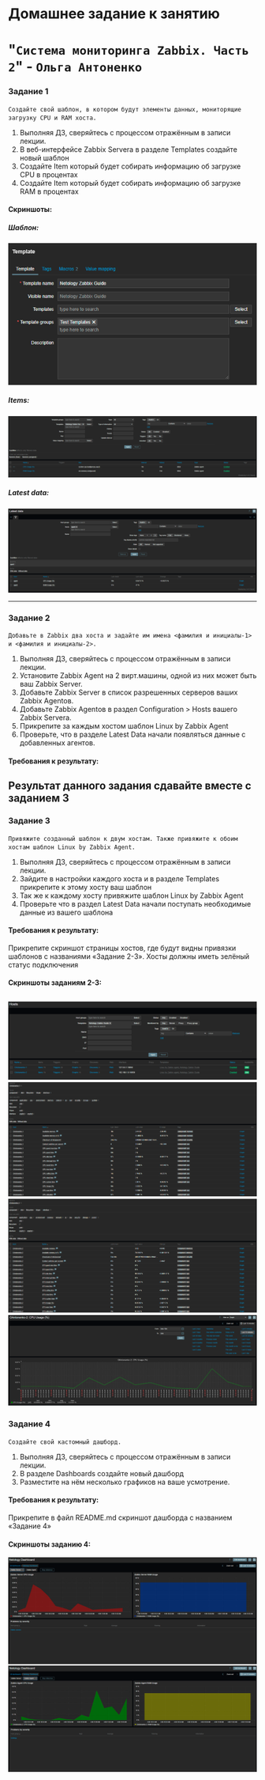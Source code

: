 # Домашнее задание к занятию 
# "`Система мониторинга Zabbix. Часть 2`" - `Ольга Антоненко`

### Задание 1

`Создайте свой шаблон, в котором будут элементы данных, мониторящие загрузку CPU и RAM хоста.`

   1. Выполняя ДЗ, сверяйтесь с процессом отражённым в записи лекции.
   2. В веб-интерфейсе Zabbix Servera в разделе Templates создайте новый шаблон
   3. Создайте Item который будет собирать информацию об загрузке CPU в процентах
   4. Создайте Item который будет собирать информацию об загрузке RAM в процентах

#### Cкриншоты:
##### Шаблон:
![Скриншот-1](https://github.com/Olejka22/sys40-homework/blob/main/img/zbx21-1.png)
##### Items:
![Скриншот-2](https://github.com/Olejka22/sys40-homework/blob/main/img/zbx21-2.png)
##### Latest data:
![Скриншот-3](https://github.com/Olejka22/sys40-homework/blob/main/img/zbx21-3.png)

---

### Задание 2

`Добавьте в Zabbix два хоста и задайте им имена <фамилия и инициалы-1> и <фамилия и инициалы-2>.`

   1. Выполняя ДЗ, сверяйтесь с процессом отражённым в записи лекции.
   2. Установите Zabbix Agent на 2 вирт.машины, одной из них может быть ваш Zabbix Server.
   3. Добавьте Zabbix Server в список разрешенных серверов ваших Zabbix Agentов.
   4. Добавьте Zabbix Agentов в раздел Configuration > Hosts вашего Zabbix Servera.
   5. Прикрепите за каждым хостом шаблон Linux by Zabbix Agent
   6. Проверьте, что в разделе Latest Data начали появляться данные с добавленных агентов.

#### Требования к результату:
Результат данного задания сдавайте вместе с заданием 3
---

### Задание 3

`Привяжите созданный шаблон к двум хостам. Также привяжите к обоим хостам шаблон Linux by Zabbix Agent.`

   1. Выполняя ДЗ, сверяйтесь с процессом отражённым в записи лекции.
   2. Зайдите в настройки каждого хоста и в разделе Templates прикрепите к этому хосту ваш шаблон
   3. Так же к каждому хосту привяжите шаблон Linux by Zabbix Agent
   4. Проверьте что в раздел Latest Data начали поступать необходимые данные из вашего шаблона

#### Требования к результату:
Прикрепите скриншот страницы хостов, где будут видны привязки шаблонов с названиями «Задание 2-3». Хосты должны иметь зелёный статус подключения

#### Cкриншоты заданиям 2-3:
![Скриншот-1](https://github.com/Olejka22/sys40-homework/blob/main/img/zbx22-1.png)<br>
![Скриншот-2](https://github.com/Olejka22/sys40-homework/blob/main/img/zbx22-2.png)<br>
![Скриншот-3](https://github.com/Olejka22/sys40-homework/blob/main/img/zbx22-3.png)<br>
![Скриншот-4](https://github.com/Olejka22/sys40-homework/blob/main/img/zbx22-4.png)
---

### Задание 4

`Создайте свой кастомный дашборд.`

   1. Выполняя ДЗ, сверяйтесь с процессом отражённым в записи лекции.
   2. В разделе Dashboards создайте новый дашборд
   3. Разместите на нём несколько графиков на ваше усмотрение.

#### Требования к результату:
Прикрепите в файл README.md скриншот дашборда с названием «Задание 4»

#### Cкриншоты заданию 4:
![Скриншот-1](https://github.com/Olejka22/sys40-homework/blob/main/img/zbx24-1.png)<br>
![Скриншот-2](https://github.com/Olejka22/sys40-homework/blob/main/img/zbx24-2.png)